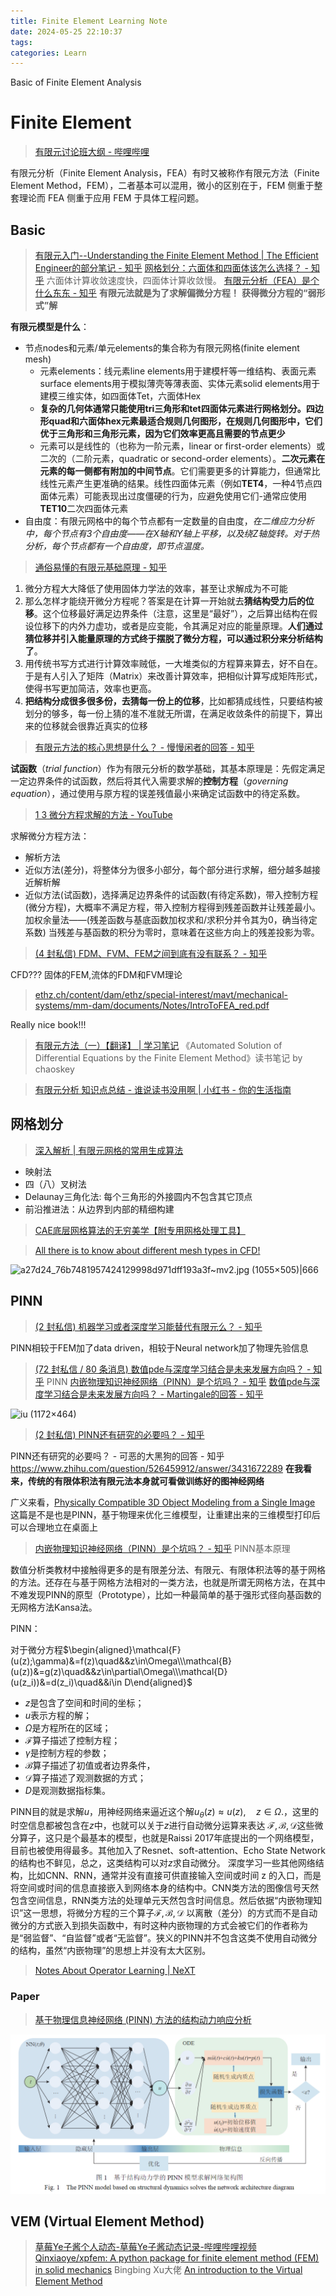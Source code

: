 ```yaml
---
title: Finite Element Learning Note
date: 2024-05-25 22:10:37
tags: 
categories: Learn
---
```


Basic of Finite Element Analysis

<!-- more -->

# Finite Element

> [有限元讨论班大纲 - 哔哩哔哩](https://www.bilibili.com/read/cv15083732/?spm_id_from=333.788.0.0)

有限元分析（Finite Element Analysis，FEA）有时又被称作有限元方法（Finite Element Method，FEM），二者基本可以混用，微小的区别在于，FEM 侧重于整套理论而 FEA 侧重于应用 FEM 于具体工程问题。

## Basic

> [有限元入门--Understanding the Finite Element Method | The Efficient Engineer的部分笔记 - 知乎](https://zhuanlan.zhihu.com/p/681621600)
> [网格划分：六面体和四面体该怎么选择？ - 知乎](https://zhuanlan.zhihu.com/p/348729395) 六面体计算收敛速度快，四面体计算收敛慢。
> [有限元分析（FEA）是个什么东东 - 知乎](https://zhuanlan.zhihu.com/p/56326567) **有限元法就是为了求解偏微分方程！** **获得微分方程的“弱形式”解**

**有限元模型是什么**：
- 节点nodes和元素/单元elements的集合称为有限元网格(finite element mesh)
  - 元素elements：线元素line elements用于建模杆等一维结构、表面元素surface elements用于模拟薄壳等薄表面、实体元素solid elements用于建模三维实体，如四面体Tet，六面体Hex
  - **复杂的几何体通常只能使用tri三角形和tet四面体元素进行网格划分。四边形quad和六面体hex元素最适合规则几何图形，在规则几何图形中，它们优于三角形和三角形元素，因为它们效率更高且需要的节点更少**
  - 元素可以是线性的（也称为一阶元素，linear or first-order elements）或二次的（二阶元素，quadratic or second-order elements）。**二次元素在元素的每一侧都有附加的中间节点**。它们需要更多的计算能力，但通常比线性元素产生更准确的结果。线性四面体元素（例如**TET4**，一种4节点四面体元素）可能表现出过度僵硬的行为，应避免使用它们-通常应使用**TET10**二次四面体元素
- 自由度：有限元网格中的每个节点都有一定数量的自由度，*在二维应力分析中，每个节点有3个自由度——在X轴和Y轴上平移，以及绕Z轴旋转。对于热分析，每个节点都有一个自由度，即节点温度。*


> [通俗易懂的有限元基础原理 - 知乎](https://zhuanlan.zhihu.com/p/55816169)

1. 微分方程大大降低了使用固体力学法的效率，甚至让求解成为不可能
2. 那么怎样才能绕开微分方程呢？答案是在计算一开始就去**猜结构受力后的位移**。这个位移最好满足边界条件（注意，这里是“最好”），之后算出结构在假设位移下的内外力虚功，或者是应变能，令其满足对应的能量原理。**人们通过猜位移并引入能量原理的方式终于摆脱了微分方程，可以通过积分来分析结构了**。
3. 用传统书写方式进行计算效率贼低，一大堆类似的方程算来算去，好不自在。于是有人引入了矩阵（Matrix）来改善计算效率，把相似计算写成矩阵形式，使得书写更加简洁，效率也更高。
4. **把结构分成很多很多份，去猜每一份上的位移**，比如都猜成线性，只要结构被划分的够多，每一份上猜的准不准就无所谓，在满足收敛条件的前提下，算出来的位移就会很靠近真实的位移

> [有限元方法的核心思想是什么？ - 慢慢闲者的回答 - 知乎](https://www.zhihu.com/question/27696855/answer/3276666220)

**试函数**（_trial function_）作为有限元分析的数学基础，其基本原理是：先假定满足一定边界条件的试函数，然后将其代入需要求解的**控制方程**（_governing equation_），通过使用与原方程的误差残值最小来确定试函数中的待定系数。


>[1 3 微分方程求解的方法 - YouTube](https://www.youtube.com/watch?v=se1MergCnh8&list=PLLwttJaA6dBJGd1FaLziRqXXCefZbOfX8)

求解微分方程方法：
- 解析方法
- 近似方法(差分)，将整体分为很多小部分，每个部分进行求解，细分越多越接近解析解
- 近似方法(试函数)，选择满足边界条件的试函数(有待定系数)，带入控制方程(微分方程)，大概率不满足方程，带入控制方程得到残差函数并让残差最小。加权余量法——(残差函数与基底函数加权求和/求积分并令其为0，确当待定系数) 当残差与基函数的积分为零时，意味着在这些方向上的残差投影为零。

>  [(4 封私信) FDM、FVM、FEM之间到底有没有联系？ - 知乎](https://www.zhihu.com/question/26247876)

CFD??? 固体的FEM,流体的FDM和FVM理论


>[ethz.ch/content/dam/ethz/special-interest/mavt/mechanical-systems/mm-dam/documents/Notes/IntroToFEA_red.pdf](https://ethz.ch/content/dam/ethz/special-interest/mavt/mechanical-systems/mm-dam/documents/Notes/IntroToFEA_red.pdf) 

Really nice book!!!

> [有限元方法（一）【翻译】 | 学习笔记](https://chaoskey.github.io/notes/docs/fem/0097/)
> 《Automated Solution of Differential Equations by the Finite Element Method》读书笔记 by chaoskey


>  [有限元分析 知识点总结 - 谁说读书没用啊 | 小红书 - 你的生活指南](https://www.xiaohongshu.com/discovery/item/665e9cf6000000000c01bb5b?source=webshare&xhsshare=pc_web&xsec_token=ABNlASerFlVV_tT41rvRjoPOehNMaa3psDGu-ZZqwKgZA=&xsec_source=pc_share)

## 网格划分

>  [深入解析 | 有限元网格的常用生成算法](https://mp.weixin.qq.com/s/s0-3qvQoOh0IjYZOItqcwQ)

- 映射法
- 四（八）叉树法
- Delaunay三角化法: 每个三角形的外接圆内不包含其它顶点
- 前沿推进法：从边界到内部的精细构建

>  [CAE底层网格算法的无穷美学【附专用网格处理工具】](https://mp.weixin.qq.com/s/IKWnToWELxGhVc8uRmBeNA)

> [All there is to know about different mesh types in CFD!](https://www.manchestercfd.co.uk/post/all-there-is-to-know-about-different-mesh-types-in-cfd)

![a27d24_76b7481957424129998d971dff193a3f~mv2.jpg (1055×505)|666](https://static.wixstatic.com/media/a27d24_76b7481957424129998d971dff193a3f~mv2.jpg/v1/fill/w_1055,h_505,al_c,q_85,enc_auto/a27d24_76b7481957424129998d971dff193a3f~mv2.jpg)


## PINN

>  [(2 封私信) 机器学习或者深度学习能替代有限元么？ - 知乎](https://www.zhihu.com/question/52891698/answer/575686388)

PINN相较于FEM加了data driven，相较于Neural network加了物理先验信息

> [(72 封私信 / 80 条消息) 数值pde与深度学习结合是未来发展方向吗？ - 知乎](https://www.zhihu.com/question/523893840) PINN [​内嵌物理知识神经网络（PINN）是个坑吗？ - 知乎](https://zhuanlan.zhihu.com/p/468748367)
>   [数值pde与深度学习结合是未来发展方向吗？ - Martingale的回答 - 知乎](https://www.zhihu.com/question/523893840/answer/2961123949)

![iu (1172×464)](https://external-content.duckduckgo.com/iu/?u=https%3A%2F%2Fcommunity.altair.com%2F82dc6cb8db978d90e8863978f496193d.iix&f=1&nofb=1&ipt=e29041e57c827ed2faf008c7ddd57993d080f93b25ead70858bd52bf7800e97c&ipo=images)



>  [(2 封私信) PINN还有研究的必要吗？ - 知乎](https://www.zhihu.com/question/526459912)

PINN还有研究的必要吗？ - 可恶的大黑狗的回答 - 知乎 https://www.zhihu.com/question/526459912/answer/3431672289
**在我看来，传统的有限体积法有限元法本身就可看做训练好的图神经网络**

广义来看，[Physically Compatible 3D Object Modeling from a Single Image](https://gmh14.github.io/phys-comp/) 这篇是不是也是PINN，基于物理来优化三维模型，让重建出来的三维模型打印后可以合理地立在桌面上

>  [​内嵌物理知识神经网络（PINN）是个坑吗？ - 知乎](https://zhuanlan.zhihu.com/p/468748367) PINN基本原理

数值分析类教材中接触得更多的是有限差分法、有限元、有限体积法等的基于网格的方法。还存在与基于网格方法相对的一类方法，也就是所谓无网格方法，在其中不难发现PINN的原型（Prototype），比如一种最简单的基于强形式径向基函数的无网格方法Kansa法。

PINN：

对于微分方程$\begin{aligned}\mathcal{F}(u(z);\gamma)&=f(z)\quad&&z\in\Omega\\\mathcal{B}(u(z))&=g(z)\quad&&z\in\partial\Omega\\\mathcal{D}(u(z_i))&=d(z_i)\quad&&i\in D\end{aligned}$
- $z$是包含了空间和时间的坐标；
- $u$表示方程的解；
- $\Omega$是方程所在的区域；
- $\mathcal{F}$算子描述了控制方程；
- $\gamma$是控制方程的参数；
- $\mathcal{B}$算子描述了初值或者边界条件，
- $\mathcal{D}$算子描述了观测数据的方式；
- $D$是观测数据指标集。

PINN目的就是求解$u$，用神经网络来逼近这个解$u_\theta(z)\approx u(z),\quad z\in\Omega.$，这里的时空信息都被包含在$z$中，也就可以关于$z$进行自动微分运算来表达 $\mathcal{F},\mathcal{B},\mathcal{D}$这些微分算子，这只是个最基本的模型，也就是Raissi 2017年底提出的一个网络模型，目前也被使用得最多。其他加入了Resnet、soft-attention、Echo State Network的结构也不鲜见，总之，这类结构可以对$z$求自动微分。
深度学习一些其他网络结构，比如CNN、RNN，通常并没有直接可供直接输入空间或时间 z 的入口，而是将空间或时间的信息直接嵌入到网络本身的结构中。CNN类方法的图像信号天然包含空间信息，RNN类方法的处理单元天然包含时间信息。然后依据“内嵌物理知识”这一思想，将微分方程的三个算子$\mathcal{F},\mathcal{B},\mathcal{D}$ 以离散（差分）的方式而不是自动微分的方式嵌入到损失函数中，有时这种内嵌物理的方式会被它们的作者称为是“弱监督”、“自监督”或者“无监督”。狭义的PINN并不包含这类不使用自动微分的结构，虽然“内嵌物理”的思想上并没有太大区别。

>  [Notes About Operator Learning | NeXT](https://lmy98129.github.io/2024/01/18/Notes-About-Operator-Learning/)

### Paper

>  [基于物理信息神经网络 (PINN) 方法的结构动力响应分析](https://engineeringmechanics.cn/cn/article/pdf/preview/10.6052/j.issn.1000-4750.2024.04.0314.pdf)

![image.png|666](https://raw.githubusercontent.com/qiyun71/Blog_images/main/MyBlogPic/202403/20241229135610.png)

## VEM (Virtual Element Method)

> [草莓Ye子酱个人动态-草莓Ye子酱动态记录-哔哩哔哩视频](https://space.bilibili.com/76753039/dynamic) [Qinxiaoye/xpfem: A python package for finite element method (FEM) in solid mechanics](https://github.com/Qinxiaoye/xpfem?tab=readme-ov-file) Bingbing Xu大佬
> [An introduction to the Virtual Element Method](https://maths.dur.ac.uk/lms/101/talks/0493daveiga.pdf)


